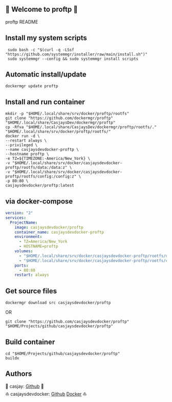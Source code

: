 ## 👋 Welcome to proftp 🚀  

proftp README  
  
  
## Install my system scripts  

```shell
 sudo bash -c "$(curl -q -LSsf "https://github.com/systemmgr/installer/raw/main/install.sh")"
 sudo systemmgr --config && sudo systemmgr install scripts  
```
  
## Automatic install/update  
  
```shell
dockermgr update proftp
```
  
## Install and run container
  
```shell
mkdir -p "$HOME/.local/share/srv/docker/proftp/rootfs"
git clone "https://github.com/dockermgr/proftp" "$HOME/.local/share/CasjaysDev/dockermgr/proftp"
cp -Rfva "$HOME/.local/share/CasjaysDev/dockermgr/proftp/rootfs/." "$HOME/.local/share/srv/docker/proftp/rootfs/"
docker run -d \
--restart always \
--privileged \
--name casjaysdevdocker-proftp \
--hostname proftp \
-e TZ=${TIMEZONE:-America/New_York} \
-v "$HOME/.local/share/srv/docker/casjaysdevdocker-proftp/rootfs/data:/data:z" \
-v "$HOME/.local/share/srv/docker/casjaysdevdocker-proftp/rootfs/config:/config:z" \
-p 80:80 \
casjaysdevdocker/proftp:latest
```
  
## via docker-compose  
  
```yaml
version: "2"
services:
  ProjectName:
    image: casjaysdevdocker/proftp
    container_name: casjaysdevdocker-proftp
    environment:
      - TZ=America/New_York
      - HOSTNAME=proftp
    volumes:
      - "$HOME/.local/share/srv/docker/casjaysdevdocker-proftp/rootfs/data:/data:z"
      - "$HOME/.local/share/srv/docker/casjaysdevdocker-proftp/rootfs/config:/config:z"
    ports:
      - 80:80
    restart: always
```
  
## Get source files  
  
```shell
dockermgr download src casjaysdevdocker/proftp
```
  
OR
  
```shell
git clone "https://github.com/casjaysdevdocker/proftp" "$HOME/Projects/github/casjaysdevdocker/proftp"
```
  
## Build container  
  
```shell
cd "$HOME/Projects/github/casjaysdevdocker/proftp"
buildx 
```
  
## Authors  
  
🤖 casjay: [Github](https://github.com/casjay) 🤖  
⛵ casjaysdevdocker: [Github](https://github.com/casjaysdevdocker) [Docker](https://hub.docker.com/u/casjaysdevdocker) ⛵  
